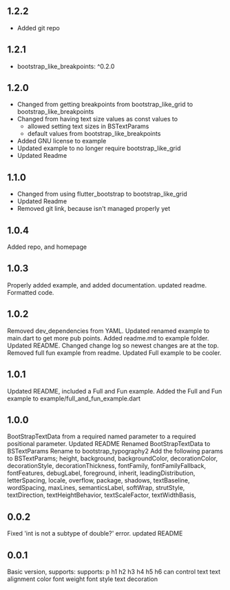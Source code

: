 ## 1.2.2

- Added git repo

## 1.2.1

- bootstrap_like_breakpoints: ^0.2.0

## 1.2.0

- Changed from getting breakpoints from bootstrap_like_grid to bootstrap_like_breakpoints
- Changed from having text size values as const values to
    - allowed setting text sizes in BSTextParams
    - default values from bootstrap_like_breakpoints
- Added GNU license to example
- Updated example to no longer require bootstrap_like_grid
- Updated Readme

## 1.1.0

- Changed from using flutter_bootstrap to bootstrap_like_grid
- Updated Readme
- Removed git link, because isn't managed properly yet

## 1.0.4

Added repo, and homepage

## 1.0.3

Properly added example, and added documentation. updated readme. Formatted code.

## 1.0.2

Removed dev_dependencies from YAML. Updated renamed example to main.dart to get more pub points.
Added readme.md to example folder. Updated README. Changed change log so newest changes are at the
top. Removed full fun example from readme. Updated Full example to be cooler.

## 1.0.1

Updated README, included a Full and Fun example. Added the Full and Fun example to
example/full_and_fun_example.dart

## 1.0.0

BootStrapTextData from a required named parameter to a required positional parameter. Updated README
Renamed BootStrapTextData to BSTextParams Rename to bootstrap_typography2 Add the following params
to BSTextParams; height, background, backgroundColor, decorationColor, decorationStyle,
decorationThickness, fontFamily, fontFamilyFallback, fontFeatures, debugLabel, foreground, inherit,
leadingDistribution, letterSpacing, locale, overflow, package, shadows, textBaseline, wordSpacing,
maxLines, semanticsLabel, softWrap, strutStyle, textDirection, textHeightBehavior, textScaleFactor,
textWidthBasis,

## 0.0.2

Fixed 'int is not a subtype of double?' error. updated README

## 0.0.1

Basic version, supports:
supports:
p h1 h2 h3 h4 h5 h6 can control text text alignment color font weight font style text decoration